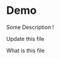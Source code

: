 # Demo

Some Description !

Update this file

<!-- Subheader -->

What is this file

<!-- modiyfying readme now -->



